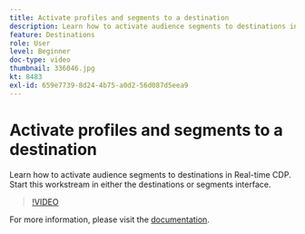 ```yaml
---
title: Activate profiles and segments to a destination
description: Learn how to activate audience segments to destinations in Real-time CDP.  Start this workstream in either the destinations or segments interface.
feature: Destinations
role: User
level: Beginner
doc-type: video
thumbnail: 336046.jpg
kt: 8483
exl-id: 659e7739-8d24-4b75-a0d2-56d087d5eea9
---
```

# Activate profiles and segments to a destination

Learn how to activate audience segments to destinations in Real-time CDP.  Start this workstream in either the destinations or segments interface.

>[!VIDEO](https://video.tv.adobe.com/v/336046/?quality=12&learn=on)

For  more information, please visit the [documentation](https://experienceleague.adobe.com/docs/experience-platform/destinations/ui/activate/activation-overview.html).
